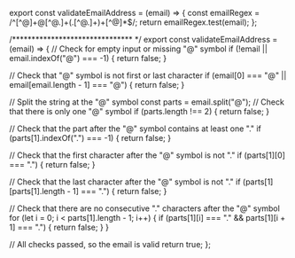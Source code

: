export const validateEmailAddress = (email) => {
  const emailRegex = /^[^@]+@[^@.]+(\.[^@.]+)+[^@]*$/;
  return emailRegex.test(email);
};

/******************************* */
export const validateEmailAddress = (email) => {
  // Check for empty input or missing "@" symbol
  if (!email || email.indexOf("@") === -1) {
    return false;
  }

  // Check that "@" symbol is not first or last character
  if (email[0] === "@" || email[email.length - 1] === "@") {
    return false;
  }

  // Split the string at the "@" symbol
  const parts = email.split("@");
  // Check that there is only one "@" symbol
  if (parts.length !== 2) {
    return false;
  }

  // Check that the part after the "@" symbol contains at least one "."
  if (parts[1].indexOf(".") === -1) {
    return false;
  }

  // Check that the first character after the "@" symbol is not "."
  if (parts[1][0] === ".") {
    return false;
  }

  // Check that the last character after the "@" symbol is not "."
  if (parts[1][parts[1].length - 1] === ".") {
    return false;
  }

  // Check that there are no consecutive "." characters after the "@" symbol
  for (let i = 0; i < parts[1].length - 1; i++) {
    if (parts[1][i] === "." && parts[1][i + 1] === ".") {
      return false;
    }
  }

  // All checks passed, so the email is valid
  return true;
};
